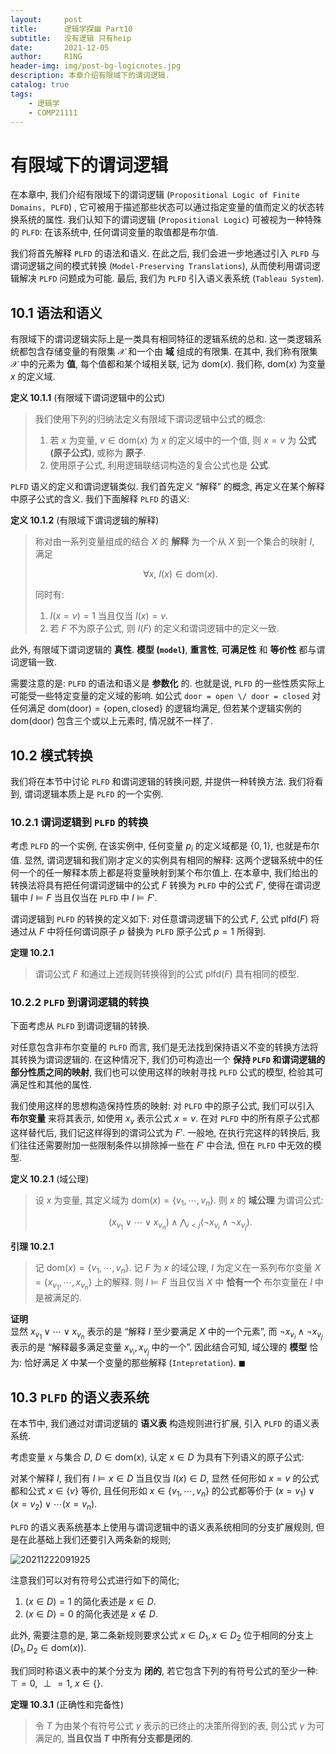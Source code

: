 ```yaml
---
layout:     post
title:      逻辑学探幽 Part10
subtitle:   没有逻辑 只有heip
date:       2021-12-05
author:     R1NG
header-img: img/post-bg-logicnotes.jpg
description: 本章介绍有限域下的谓词逻辑.
catalog: true
tags:
    - 逻辑学
    - COMP21111
---
```


# 有限域下的谓词逻辑

在本章中, 我们介绍有限域下的谓词逻辑 (`Propositional Logic of Finite Domains, PLFD`) , 它可被用于描述那些状态可以通过指定变量的值而定义的状态转换系统的属性. 我们认知下的谓词逻辑 (`Propositional Logic`) 可被视为一种特殊的 `PLFD`: 在该系统中, 任何谓词变量的取值都是布尔值. 

我们将首先解释 `PLFD` 的语法和语义. 在此之后, 我们会进一步地通过引入 `PLFD` 与谓词逻辑之间的模式转换 (`Model-Preserving Translations`), 从而使利用谓词逻辑解决 `PLFD` 问题成为可能. 最后, 我们为 `PLFD` 引入语义表系统 (`Tableau System`). 

## 10.1 语法和语义

有限域下的谓词逻辑实际上是一类具有相同特征的逻辑系统的总和. 这一类逻辑系统都包含存储变量的有限集 $\mathscr{X}$ 和一个由 **域** 组成的有限集. 在其中, 我们称有限集 $\mathscr{X}$ 中的元素为 **值**, 每个值都和某个域相关联, 记为 $\text{dom}(x)$. 我们称, $\text{dom}(x)$ 为变量 $x$ 的定义域. 

**定义 10.1.1** (有限域下谓词逻辑中的公式)
> 我们使用下列的归纳法定义有限域下谓词逻辑中公式的概念:<br>
> 1. 若 $x$ 为变量, $v \in \text{dom}(x)$ 为 $x$ 的定义域中的一个值, 则 $x=v$ 为 **公式 (原子公式)**, 或称为 **原子**. 
> 2. 使用原子公式, 利用逻辑联结词构造的复合公式也是 **公式**.

`PLFD` 语义的定义和谓词逻辑类似. 我们首先定义 “解释” 的概念, 再定义在某个解释中原子公式的含义. 我们下面解释 `PLFD` 的语义:

**定义 10.1.2** (有限域下谓词逻辑的解释)
> 称对由一系列变量组成的结合 $X$ 的 **解释** 为一个从 $X$ 到一个集合的映射 $I$, 满足 
> 
> $$\forall x, ~ I(x) \in \text{dom}(x).$$
> 
> 同时有:<br>
> 1. $I(x=v) = 1$ 当且仅当 $I(x)=v$.
> 2. 若 $F$ 不为原子公式, 则 $I(F)$ 的定义和谓词逻辑中的定义一致. 

此外, 有限域下谓词逻辑的 **真性**. **模型 (`model`)**, **重言性**, **可满足性** 和 **等价性** 都与谓词逻辑一致. 

需要注意的是: `PLFD` 的语法和语义是 **参数化** 的. 也就是说, `PLFD` 的一些性质实际上可能受一些特定变量的定义域的影响. 如公式 `door = open \/ door = closed` 对任何满足 $\text{dom}(\text{door}) = \{\text{open}, \text{closed}\}$ 的逻辑均满足, 但若某个逻辑实例的 $\text{dom}(\text{door})$ 包含三个或以上元素时, 情况就不一样了. 


## 10.2 模式转换

我们将在本节中讨论 `PLFD` 和谓词逻辑的转换问题, 并提供一种转换方法. 我们将看到, 谓词逻辑本质上是 `PLFD` 的一个实例.

### 10.2.1 谓词逻辑到 `PLFD` 的转换

考虑 `PLFD` 的一个实例, 在该实例中, 任何变量 $p_i$ 的定义域都是 $\{0, 1\}$, 也就是布尔值. 显然, 谓词逻辑和我们刚才定义的实例具有相同的解释: 这两个逻辑系统中的任何一个的任一解释本质上都是将变量映射到某个布尔值上. 在本章中, 我们给出的转换法将具有把任何谓词逻辑中的公式 $F$ 转换为 `PLFD` 中的公式 $F'$, 使得在谓词逻辑中 $I \vDash F$ 当且仅当在 `PLFD` 中 $I \vDash F'$.

谓词逻辑到 `PLFD` 的转换的定义如下: 对任意谓词逻辑下的公式 $F$, 公式 $\text{plfd}(F)$ 将通过从 $F$ 中将任何谓词原子 $p$ 替换为 `PLFD` 原子公式 $p=1$ 所得到. 

**定理 10.2.1**
> 谓词公式 $F$ 和通过上述规则转换得到的公式 $\text{plfd}(F)$ 具有相同的模型. 


### 10.2.2 `PLFD` 到谓词逻辑的转换

下面考虑从 `PLFD` 到谓词逻辑的转换. 

对任意包含非布尔变量的 `PLFD` 而言, 我们是无法找到保持语义不变的转换方法将其转换为谓词逻辑的. 在这种情况下, 我们仍可构造出一个 **保持 `PLFD` 和谓词逻辑的部分性质之间的映射**, 我们也可以使用这样的映射寻找 `PLFD` 公式的模型, 检验其可满足性和其他的属性. 

我们使用这样的思想构造保持性质的映射: 对 `PLFD` 中的原子公式, 我们可以引入 **布尔变量** 来将其表示, 如使用 $x_v$ 表示公式 $x=v$. 在对 `PLFD` 中的所有原子公式都这样替代后, 我们记这样得到的谓词公式为 $F'$. 一般地, 在执行完这样的转换后, 我们往往还需要附加一些限制条件以排除掉一些在 $F'$ 中合法, 但在 `PLFD` 中无效的模型. 

**定义 10.2.1** (域公理)
> 设 $x$ 为变量, 其定义域为 $\text{dom}(x) =\{v_1, \cdots, v_n\}$. 则 $x$ 的 **域公理** 为谓词公式:
> 
> $$(x_{v_1} \vee \cdots \vee x_{v_n}) \wedge \bigwedge_{i < j} (\neg x_{v_i} \wedge \neg x_{v_j}).$$

**引理 10.2.1**
> 记 $\text{dom}(x) = \{v_1, \cdots, v_n\}.$ 记 $F$ 为 $x$ 的域公理, $I$ 为定义在一系列布尔变量 $X = \{x_{v_1}, \cdots, x_{v_n}\}$ 上的解释. 则 $I \vDash F$ 当且仅当 $X$ 中 **恰有一个** 布尔变量在 $I$ 中是被满足的.

**证明**<br>
显然 $x_{v_1} \vee \cdots \vee x_{v_n}$ 表示的是 “解释 $I$ 至少要满足 $X$ 中的一个元素”, 而 $\neg x_{v_i} \wedge \neg x_{v_j}$ 表示的是 “解释最多满足变量 $x_{v_i}, x_{v_j}$ 中的一个”. 因此结合可知, 域公理的 **模型** 恰为: 恰好满足 $X$ 中某一个变量的那些解释 (`Intepretation`). $\blacksquare$

## 10.3 `PLFD` 的语义表系统

在本节中, 我们通过对谓词逻辑的 **语义表** 构造规则进行扩展, 引入 `PLFD` 的语义表系统. 

考虑变量 $x$ 与集合 $D$, $D \in \text{dom}(x)$, 认定 $x \in D$ 为具有下列语义的原子公式: 

对某个解释 $I$, 我们有 $I \vDash x \in D$ 当且仅当 $I(x) \in D$, 显然 任何形如 $x=v$ 的公式都和公式 $x \in \{v\}$ 等价, 且任何形如 $x \in \{v_1, \cdots, v_n\}$ 的公式都等价于 $(x=v_1) \vee (x=v_2) \vee \cdots (x=v_n)$. 

`PLFD` 的语义表系统基本上使用与谓词逻辑中的语义表系统相同的分支扩展规则, 但是在此基础上我们还要引入两条新的规则;

![20211222091925](https://cdn.jsdelivr.net/gh/KirisameR/KirisameR.github.io/img/blogpost_images/20211222091925.png)

注意我们可以对有符号公式进行如下的简化;

1. $(x \in D)=1$ 的简化表述是 $x \in D$.
2. $(x \in D)=0$ 的简化表述是 $x \notin D$.

此外, 需要注意的是, 第二条新规则要求公式 $x \in D_1, x \in D_2$ 位于相同的分支上 $(D_1, D_2 \in \text{dom}(x))$.

我们同时称语义表中的某个分支为 **闭的**, 若它包含下列的有符号公式的至少一种: $\top = 0, ~ \perp = 1, ~ x \in \{\}$.

**定理 10.3.1** (正确性和完备性)
> 令 $T$ 为由某个有符号公式 $\gamma$ 表示的已终止的决策所得到的表, 则公式 $\gamma$ 为可满足的, **当且仅当 $T$ 中所有分支都是闭的**.